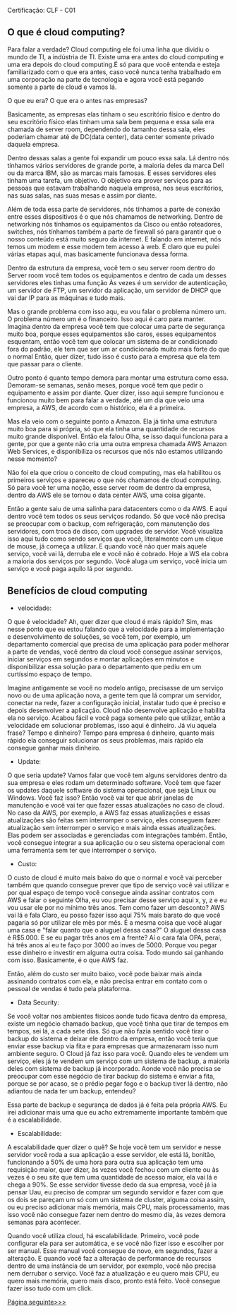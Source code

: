 Certificação: CLF - C01


## O que é cloud computing?

Para falar a verdade? Cloud computing ele foi uma linha que dividiu o mundo de TI, a indústria de TI. Existe uma era antes do cloud computing e uma era depois do cloud computing.É só para que você entenda e esteja familiarizado com o que era antes, caso você nunca tenha trabalhado em uma corporação na parte de tecnologia e agora você está pegando somente a parte de cloud e vamos lá.

O que eu era? O que era o antes nas empresas?

Basicamente, as empresas elas tinham o seu escritório físico e dentro do seu escritório físico elas tinham uma sala bem pequena e essa sala era chamada de server room, dependendo do tamanho dessa sala, eles poderiam chamar até de DC(data center), data center somente privado daquela empresa.

Dentro dessas salas a gente foi expandir um pouco essa sala. Lá dentro nós tínhamos vários servidores de grande porte, a maioria deles da marca Dell ou da marca IBM, são as marcas mais famosas. E esses servidores eles tinham uma tarefa, um objetivo. O objetivo era prover serviços para as pessoas que estavam trabalhando naquela empresa, nos seus escritórios, nas suas salas, nas suas mesas e assim por diante.

Além de toda essa parte de servidores, nós tínhamos a parte de conexão entre esses dispositivos é o que nós chamamos de networking. Dentro de networking nós tínhamos os equipamentos da Cisco ou então roteadores, switches, nós tínhamos também a parte de firewall só para garantir que o nosso conteúdo está muito seguro da internet. E falando em internet, nós temos um modem e esse modem tem acesso à web. É claro que eu pulei várias etapas aqui, mas basicamente funcionava dessa forma.

Dentro da estrutura da empresa, você tem o seu server room dentro do Server room você tem todos os equipamentos e dentro de cada um desses servidores eles tinhas uma função Às vezes é um servidor de autenticação, um servidor de FTP, um servidor da aplicação, um servidor de DHCP que vai dar IP para as máquinas e tudo mais.

Mas o grande problema com isso aqu, eu vou falar o problema número um. O problema número um é o financeiro. Isso aqui é caro para manter. Imagina dentro da empresa você tem que colocar uma parte de segurança muito boa, porque esses equipamentos são caros, esses equipamentos esquentam, então você tem que colocar um sistema de ar condicionado fora do padrão, ele tem que ser um ar condicionado muito mais forte do que o normal Então, quer dizer, tudo isso é custo para a empresa que ela tem que passar para o cliente.

Outro ponto é quanto tempo demora para montar uma estrutura como essa. Demoram-se semanas, senão meses, porque você tem que pedir o equipamento e assim por diante. Quer dizer, isso aqui sempre funcionou e funcionou muito bem para falar a verdade, até um dia que veio uma empresa, a AWS, de acordo com o histórico, ela é a primeira.

Mas ela veio com o seguinte ponto a Amazon. Ela já tinha uma estrutura muito boa para si própria, só que ela tinha uma quantidade de recursos muito grande disponível. Então ela falou Olha, se isso daqui funciona para a gente, por que a gente não cria uma outra empresa chamada AWS Amazon Web Services, e disponibiliza os recursos que nós não estamos utilizando nesse momento?

Não foi ela que criou o conceito de cloud computing, mas ela habilitou os primeiros serviços e apareceu o que nós chamamos de cloud computing. Só para você ter uma noção, esse server room de dentro da empresa, dentro da AWS ele se tornou o data center AWS, uma coisa gigante.

Então a gente saiu de uma salinha para datacenters como o da AWS. E aqui dentro você tem todos os seus serviços rodando. Só que você não precisa se preocupar com o backup, com refrigeração, com manutenção dos servidores, com troca de disco, com upgrades de servidor. Você visualiza isso aqui tudo como sendo serviços que você, literalmente com um clique de mouse, já começa a utilizar. E quando você não quer mais aquele serviço, você vai lá, derruba ele e você não é cobrado. Hoje a WS ela cobra a maioria dos serviços por segundo. Você aluga um serviço, você inicia um serviço e você paga aquilo lá por segundo.


## Benefícios de cloud computing


* velocidade:

O que é velocidade? Ah, quer dizer que cloud é mais rápido? Sim, mas nesse ponto que eu estou falando que a velocidade para a implementação e desenvolvimento de soluções, se você tem, por exemplo, um departamento comercial que precisa de uma aplicação para poder melhorar a parte de vendas, você dentro da cloud você consegue assinar serviços, iniciar serviços em segundos e montar aplicações em minutos e disponibilizar essa solução para o departamento que pediu em um curtíssimo espaço de tempo.

Imagine antigamente se você no modelo antigo, precisasse de um serviço novo ou de uma aplicação nova, a gente tem que lá comprar um servidor, conectar na rede, fazer a configuração inicial, instalar tudo que é preciso e depois desenvolver a aplicação. Cloud não desenvolve aplicação e habilita ela no serviço. Acabou fácil e você paga somente pelo que utilizar, então a velocidade em solucionar problemas, isso aqui é dinheiro. Já viu aquela frase? Tempo e dinheiro? Tempo para empresa é dinheiro, quanto mais rápido ela conseguir solucionar os seus problemas, mais rápido ela consegue ganhar mais dinheiro.

* Update:

O que seria update? Vamos falar que você tem alguns servidores dentro da sua empresa e eles rodam um determinado software. Você tem que fazer os updates daquele software do sistema operacional, que seja Linux ou Windows. Você faz isso? Então você vai ter que abrir janelas de manutenção e você vai ter que fazer essas atualizações no caso de cloud. No caso da AWS, por exemplo, a AWS faz essas atualizações e essas atualizações são feitas sem interromper o serviço, eles conseguem fazer atualização sem interromper o serviço e mais ainda essas atualizações. Elas podem ser associadas e gerenciadas com integrações também. Então, você consegue integrar a sua aplicação ou o seu sistema operacional com uma ferramenta sem ter que interromper o serviço.

* Custo:

O custo de cloud é muito mais baixo do que o normal e você vai perceber também que quando consegue prever que tipo de serviço você vai utilizar e por qual espaço de tempo você consegue ainda assinar contratos com AWS e falar o seguinte Olha, eu vou precisar desse serviço aqui x, y, z e eu vou usar ele por no mínimo três anos. Tem como fazer um desconto? AWS vai lá e fala Claro, eu posso fazer isso aqui 75% mais barato do que você pagaria só por utilizar ele mês por mês. É a mesma coisa que você alugar uma casa e "falar quanto que o aluguel dessa casa?" O aluguel dessa casa é R$5.000.  E se eu pagar três anos em a frente? Aí o cara fala OPA, peraí, há três anos aí eu te faço por 3000 ao inves de 5000.
Porque vou pegar esse dinheiro e investir em alguma outra coisa. Todo mundo sai ganhando com isso. Basicamente, é o que AWS faz.

Então, além do custo ser muito baixo, você pode baixar mais ainda assinando contratos com ela, e não precisa entrar em contato com o pessoal de vendas é tudo pela plataforma.


* Data Security:

Se você voltar nos ambientes físicos aonde tudo ficava dentro da empresa, existe um negócio chamado backup, que você tinha que tirar de tempos em tempos, sei lá, a cada sete dias. Só que não fazia sentido você tirar o backup do sistema e deixar ele dentro da empresa, então você teria que enviar esse backup via fita e para empresas que armazenaram isso num ambiente seguro. O Cloud já faz isso para você. Quando eles te vendem um serviço, eles já te vendem um serviço com um sistema de backup, a maioria deles com sistema de backup já incorporado. Aonde você não precisa se preocupar com esse negócio de tirar backup do sistema e enviar a fita, porque se por acaso, se o prédio pegar fogo e o backup tiver lá dentro, não adiantou de nada ter um backup, entendeu?

Essa parte de backup e segurança de dados já é feita pela própria AWS. Eu irei adicionar mais uma que eu acho extremamente importante também que é a escalabilidade.

* Escalabilidade:

A escalabilidade quer dizer o quê? Se hoje você tem um servidor e nesse servidor você roda a sua aplicação a esse servidor, ele está lá, bonitão, funcionando a 50% de uma hora para outra sua aplicação tem uma requisição maior, quer dizer, às vezes você fechou com um cliente ou às vezes é o seu site que tem uma quantidade de acesso maior, ela vai lá e chega a 90%. Se esse servidor tivesse dedo da sua empresa, você já ia pensar Uau, eu preciso de comprar um segundo servidor e fazer com que os dois se pareçam um só com um sistema de cluster, alguma coisa assim, ou eu preciso adicionar mais memória, mais CPU, mais processamento, mas isso você não consegue fazer nem dentro do mesmo dia, às vezes demora semanas para acontecer.

Quando você utiliza cloud, há escalabilidade. Primeiro, você pode configurar ela para ser automática, e se você não fizer isso e escolher por ser manual. Esse manual você consegue de novo, em segundos, fazer a alteração. E quando você faz a alteração de performance de recursos dentro de uma instância de um servidor, por exemplo, você não precisa nem derrubar o serviço. Você faz a atualização e eu quero mais CPU, eu quero mais memória, quero mais disco, pronto está feito. Você consegue fazer isso tudo com um click.



<a href="#" target="_self"  rel="prev"> Página seguinte>>> </a>



